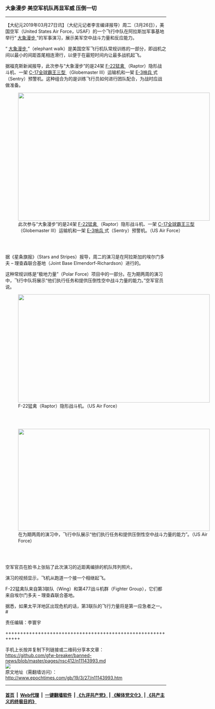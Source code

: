 ### 大象漫步 美空军机队再显军威 压倒一切
------------------------

<p>
 【大纪元2019年03月27日讯】（大纪元记者李言编译报导）周二（3月26日），美国空军（United States Air Force，USAF）的一个飞行中队在阿拉斯加军事基地举行“
 <a href="http://www.epochtimes.com/gb/tag/%E5%A4%A7%E8%B1%A1%E6%BC%AB%E6%AD%A5.html">
  大象漫步
 </a>
 ”的军事演习，展示美军空中战斗力量和反应能力。
</p>
<p>
 “
 <a href="http://www.epochtimes.com/gb/tag/%E5%A4%A7%E8%B1%A1%E6%BC%AB%E6%AD%A5.html">
  大象漫步
 </a>
 ”（elephant walk）是美国空军飞行机队常规训练的一部分，即战机之间以最小的间距首尾相连滑行，以便于在最短时间内让最多战机起飞。
</p>
<p>
 据福克斯新闻报导，此次参与“大象漫步”的是24架
 <a href="http://www.epochtimes.com/gb/tag/f-22%E7%8C%9B%E7%A6%BD.html">
  F-22猛禽
 </a>
 （Raptor）隐形战斗机、一架
 <a href="http://www.epochtimes.com/gb/tag/c-17%E5%85%A8%E7%90%83%E9%9C%B8%E7%8E%8B%E4%B8%89%E5%9E%8B.html">
  C-17全球霸王三型
 </a>
 （Globemaster III）运输机和一架
 <a href="http://www.epochtimes.com/gb/tag/e-3%E5%93%A8%E5%85%B5.html">
  E-3哨兵
 </a>
 式（Sentry）预警机。这种组合为的是训练飞行员如何进行团队配合，为战时应战做准备。
</p>
<figure class="wp-caption aligncenter" id="attachment_11144304" style="width: 600px">
 <a href="http://i.epochtimes.com/assets/uploads/2019/03/elephant-walk-usaf.jpg">
  <img alt="" class="wp-image-11144304 size-large" height="400" src="http://i.epochtimes.com/assets/uploads/2019/03/elephant-walk-usaf-600x400.jpg" width="600"/>
 </a>
 <br/><figcaption class="wp-caption-text">
  此次参与“大象漫步”的是24架
  <a href="http://www.epochtimes.com/gb/tag/f-22%E7%8C%9B%E7%A6%BD.html">
   F-22猛禽
  </a>
  （Raptor）隐形战斗机、一架
  <a href="http://www.epochtimes.com/gb/tag/c-17%E5%85%A8%E7%90%83%E9%9C%B8%E7%8E%8B%E4%B8%89%E5%9E%8B.html">
   C-17全球霸王三型
  </a>
  （Globemaster III）运输机和一架
  <a href="http://www.epochtimes.com/gb/tag/e-3%E5%93%A8%E5%85%B5.html">
   E-3哨兵
  </a>
  式（Sentry）预警机。（US Air Force）
 </figcaption><br/>
</figure><br/>
<p>
 据《星条旗报》（Stars and Stripes）报导，周二的演习是在阿拉斯加的埃尔门多夫 – 理查森联合基地（Joint Base Elmendorf-Richardson）进行的。
</p>
<p>
 这种常规训练是“极地力量”（Polar Force）项目中的一部分。在为期两周的演习中，飞行中队将展示“他们执行任务和提供压倒性空中战斗力量的能力。”空军官员说。
</p>
<figure class="wp-caption aligncenter" id="attachment_11144307" style="width: 600px">
 <a href="http://i.epochtimes.com/assets/uploads/2019/03/f-22-military-plane.jpg">
  <img alt="" class="wp-image-11144307 size-large" height="338" src="http://i.epochtimes.com/assets/uploads/2019/03/f-22-military-plane-600x338.jpg" width="600"/>
 </a>
 <br/><figcaption class="wp-caption-text">
  F-22猛禽（Raptor）隐形战斗机。（US Air Force）
 </figcaption><br/>
</figure><br/>
<figure class="wp-caption aligncenter" id="attachment_11144314" style="width: 600px">
 <a href="http://i.epochtimes.com/assets/uploads/2019/03/elephant-1.jpg">
  <img alt="" class="wp-image-11144314 size-large" height="319" src="http://i.epochtimes.com/assets/uploads/2019/03/elephant-1-600x319.jpg" width="600"/>
 </a>
 <br/><figcaption class="wp-caption-text">
  在为期两周的演习中，飞行中队展示“他们执行任务和提供压倒性空中战斗力量的能力”。（US Air Force）
 </figcaption><br/>
</figure><br/>
<p>
 空军官员在脸书上张贴了此次演习的近距离编排的机队阵列照片。
</p>
<p>
 演习的视频显示，飞机从跑道一个接一个相继起飞。
</p>
<div class="video_fit_container">
</div>
<p>
 F-22猛禽队来自第3联队（Wing）和第477战斗机群（Fighter Group），它们都来自埃尔门多夫 – 理查森联合基地。
</p>
<p>
 据悉，如果太平洋地区出现危机的话，第3联队的飞行力量将是第一应急者之一。#
</p>
<p>
 责任编辑：李寰宇
</p>

+++++++++++++++++++++++++++++++++++++++++++++++++++++++++++<br/><br/>
手机上长按并复制下列链接或二维码分享本文章：<br/>
https://github.com/gfw-breaker/banned-news/blob/master/pages/nsc412/n11143993.md <br/>
<a href='https://github.com/gfw-breaker/banned-news/blob/master/pages/nsc412/n11143993.md'><img src='https://github.com/gfw-breaker/banned-news/blob/master/pages/nsc412/n11143993.md.png'/></a> <br/>
原文地址（需翻墙访问）：http://www.epochtimes.com/gb/19/3/27/n11143993.htm


------------------------
#### [首页](https://github.com/gfw-breaker/banned-news/blob/master/README.md) &nbsp;|&nbsp; [Web代理](https://github.com/labour-camp/helloworld) &nbsp;|&nbsp; [一键翻墙软件](https://github.com/gfw-breaker/nogfw/blob/master/README.md) &nbsp;| [《九评共产党》](https://github.com/gfw-breaker/9ping.md/blob/master/README.md#九评之一评共产党是什么) | [《解体党文化》](https://github.com/gfw-breaker/jtdwh.md/blob/master/README.md) | [《共产主义的终极目的》](https://github.com/gfw-breaker/gczydzjmd.md/blob/master/README.md)

